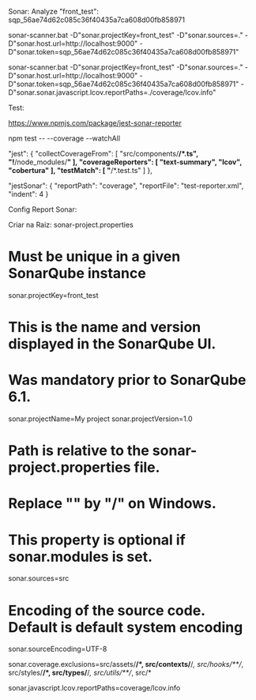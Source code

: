 Sonar: 
Analyze "front_test": sqp_56ae74d62c085c36f40435a7ca608d00fb858971

sonar-scanner.bat -D"sonar.projectKey=front_test" -D"sonar.sources=." -D"sonar.host.url=http://localhost:9000" -D"sonar.token=sqp_56ae74d62c085c36f40435a7ca608d00fb858971" 

sonar-scanner.bat -D"sonar.projectKey=front_test" -D"sonar.sources=." -D"sonar.host.url=http://localhost:9000" -D"sonar.token=sqp_56ae74d62c085c36f40435a7ca608d00fb858971" -D"sonar.sonar.javascript.lcov.reportPaths=./coverage/lcov.info"

Test:

https://www.npmjs.com/package/jest-sonar-reporter

npm test -- --coverage --watchAll

"jest": {
    "collectCoverageFrom": [
      "src/components/**/*.ts",
      "!**/node_modules/**"
    ],
    "coverageReporters": [
      "text-summary",
      "lcov",
      "cobertura"
    ],
    "testMatch": [
      "**/*.test.ts"
    ]
  },

  "jestSonar": {
    "reportPath": "coverage",
    "reportFile": "test-reporter.xml",
    "indent": 4
  }

Config Report Sonar:

Criar na Raiz: sonar-project.properties

# Must be unique in a given SonarQube instance
sonar.projectKey=front_test

# This is the name and version displayed in the SonarQube UI.
# Was mandatory prior to SonarQube 6.1.
sonar.projectName=My project
sonar.projectVersion=1.0
 
# Path is relative to the sonar-project.properties file.
# Replace "\" by "/" on Windows.
# This property is optional if sonar.modules is set. 
sonar.sources=src
 
# Encoding of the source code. Default is default system encoding
sonar.sourceEncoding=UTF-8

sonar.coverage.exclusions=src/assets/**/*, src/contexts/**/*, src/hooks/**/*, src/styles/**/*, src/types/**/*, src/utils/**/*, src/*

sonar.javascript.lcov.reportPaths=coverage/lcov.info 